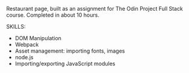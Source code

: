 Restaurant page, built as an assignment for The Odin Project Full Stack course. Completed in about 10 hours.

SKILLS:

- DOM Manipulation
- Webpack
- Asset management: importing fonts, images
- node.js
- Importing/exporting JavaScript modules
